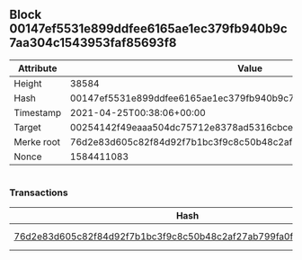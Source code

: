 ## Block 00147ef5531e899ddfee6165ae1ec379fb940b9c7aa304c1543953faf85693f8

Attribute | Value
--- | ---
Height | 38584
Hash | 00147ef5531e899ddfee6165ae1ec379fb940b9c7aa304c1543953faf85693f8
Timestamp | 2021-04-25T00:38:06+00:00
Target | 00254142f49eaaa504dc75712e8378ad5316cbcead634704b3734b6271167cc4
Merke root | 76d2e83d605c82f84d92f7b1bc3f9c8c50b48c2af27ab799fa0fc1125a80b191
Nonce | 1584411083

```

```

### Transactions

Hash | Amount
--- | ---
[76d2e83d605c82f84d92f7b1bc3f9c8c50b48c2af27ab799fa0fc1125a80b191](76d2e83d605c82f84d92f7b1bc3f9c8c50b48c2af27ab799fa0fc1125a80b191.md) | 10.00000000 SKEPTI 
